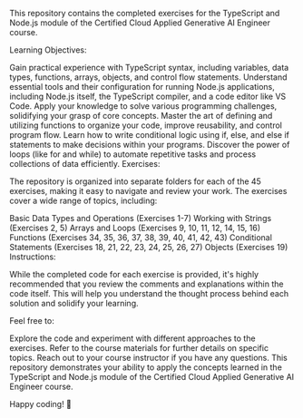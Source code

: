 This repository contains the completed exercises for the TypeScript and Node.js module of the Certified Cloud Applied Generative AI Engineer course.

Learning Objectives:

Gain practical experience with TypeScript syntax, including variables, data types, functions, arrays, objects, and control flow statements.
Understand essential tools and their configuration for running Node.js applications, including Node.js itself, the TypeScript compiler, and a code editor like VS Code.
Apply your knowledge to solve various programming challenges, solidifying your grasp of core concepts.
Master the art of defining and utilizing functions to organize your code, improve reusability, and control program flow.
Learn how to write conditional logic using if, else, and else if statements to make decisions within your programs.
Discover the power of loops (like for and while) to automate repetitive tasks and process collections of data efficiently.
Exercises:

The repository is organized into separate folders for each of the 45 exercises, making it easy to navigate and review your work. The exercises cover a wide range of topics, including:

Basic Data Types and Operations (Exercises 1-7)
Working with Strings (Exercises 2, 5)
Arrays and Loops (Exercises 9, 10, 11, 12, 14, 15, 16)
Functions (Exercises 34, 35, 36, 37, 38, 39, 40, 41, 42, 43)
Conditional Statements (Exercises 18, 21, 22, 23, 24, 25, 26, 27)
Objects (Exercises 19)
Instructions:

While the completed code for each exercise is provided, it's highly recommended that you review the comments and explanations within the code itself. This will help you understand the thought process behind each solution and solidify your learning.

Feel free to:

Explore the code and experiment with different approaches to the exercises.
Refer to the course materials for further details on specific topics.
Reach out to your course instructor if you have any questions.
This repository demonstrates your ability to apply the concepts learned in the TypeScript and Node.js module of the Certified Cloud Applied Generative AI Engineer course.




Happy coding! 🚀
